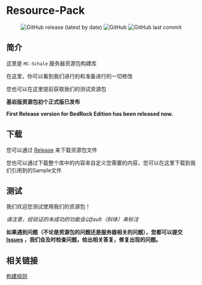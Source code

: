 # Resource-Pack

<div align="center">
 <img alt="GitHub release (latest by date)" src="https://img.shields.io/github/v/release/MC-Schale/Resource-pack?style=for-the-badge"> 
 <img alt="GitHub" src="https://img.shields.io/github/license/MC-Schale/Resource-pack?style=for-the-badge"> 
 <img alt="GitHub last commit" src="https://img.shields.io/github/last-commit/MC-Schale/Resource-pack?style=for-the-badge"> 
</div>

## 简介

这里是 `MC-Schale` 服务器资源包构建库

在这里，你可以看到我们进行的和准备进行的一切修改

您也可以在这里提前获取我们的测试资源包

**基岩版资源包初个正式版已发布**

**First Release version for BedRock Edition has been released now.**

## 下载

您可以通过 [Release](https://github.com/MC-Schale/Resource-pack/releases) 来下载资源包文件

您也可以通过下载整个库中的内容来自定义您需要的内容，您可以在这里下载到我们引用到的Sample文件

## 测试

我们欢迎您测试使用我们的资源包！

*请注意，经验证的未成功的功能会以fault（斜体）来标注*

**如果遇到问题（不论是资源包的问题还是服务器相关的问题），您都可以提交 [Issues](https://github.com/MC-Schale/Resource-pack/issues) ，我们会及时检查问题，给出相关答复，修复出现的问题。**

## 相关链接

[构建规则](https://github.com/MC-Schale/Resource-pack/blob/main/Rules.md)
